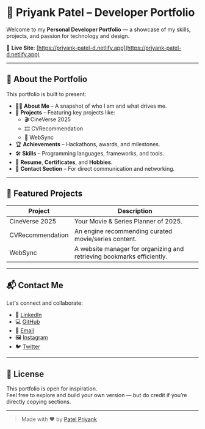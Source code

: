 # 💼 Priyank Patel – Developer Portfolio

Welcome to my **Personal Developer Portfolio** — a showcase of my skills, projects, and passion for technology and design.

🔗 **Live Site**: [https://priyank-patel-d.netlify.app](https://priyank-patel-d.netlify.app)

---

## 📌 About the Portfolio

This portfolio is built to present:

- 🧑‍💻 **About Me** – A snapshot of who I am and what drives me.
- 🚀 **Projects** – Featuring key projects like:
  - 🎬 CineVerse 2025  
  - 🎞️ CVRecommendation  
  - 🧠 WebSync  
- 🏆 **Achievements** – Hackathons, awards, and milestones.
- 🛠️ **Skills** – Programming languages, frameworks, and tools.
- 📜 **Resume**, **Certificates**, and **Hobbies**.
- 📩 **Contact Section** – For direct communication and networking.

---

## 🧠 Featured Projects

| Project         | Description                                                                 |
|-----------------|-----------------------------------------------------------------------------|
| CineVerse 2025  | Your Movie & Series Planner of 2025.|
| CVRecommendation| An engine recommending curated movie/series content.            |
| WebSync         | A website manager for organizing and retrieving bookmarks efficiently.      |

---

## 📬 Contact Me

Let's connect and collaborate:

- 💼 [LinkedIn](https://www.linkedin.com/in/patel-priyank-945131288/)
- 💻 [GitHub](https://github.com/Patel-Priyank-1602)
- 📧 [Email](mailto:patelpriyank2526@gmail.com)
- 🖼️ [Instagram](https://www.instagram.com/patelpriyank.d/)
- 🐦 [Twitter](https://x.com/Priyank_P16)

---

## 📃 License

This portfolio is open for inspiration.  
Feel free to explore and build your own version — but do credit if you’re directly copying sections.

---

> Made with ❤️ by [Patel Priyank](https://github.com/Patel-Priyank-1602)
